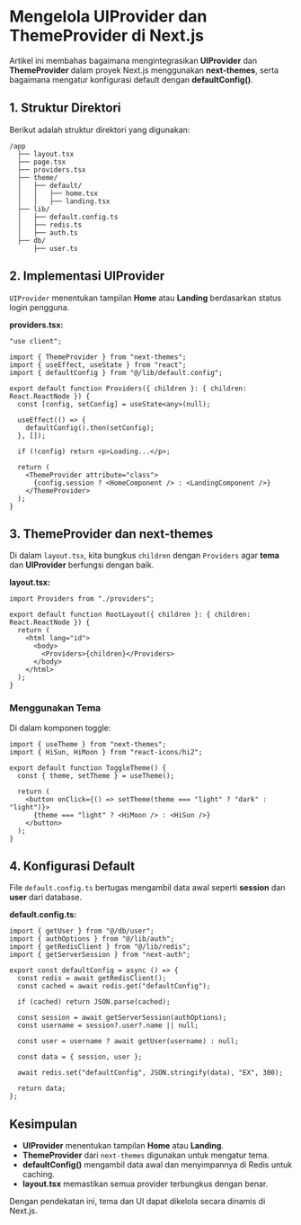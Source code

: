 # Mengelola UIProvider dan ThemeProvider di Next.js

Artikel ini membahas bagaimana mengintegrasikan **UIProvider** dan **ThemeProvider** dalam proyek Next.js menggunakan **next-themes**, serta bagaimana mengatur konfigurasi default dengan **defaultConfig()**.

## 1. Struktur Direktori

Berikut adalah struktur direktori yang digunakan:

```
/app
  ├── layout.tsx
  ├── page.tsx
  ├── providers.tsx
  ├── theme/
  │   ├── default/
  │   │   ├── home.tsx
  │   │   ├── landing.tsx
  ├── lib/
  │   ├── default.config.ts
  │   ├── redis.ts
  │   ├── auth.ts
  ├── db/
      ├── user.ts
```

## 2. Implementasi UIProvider

`UIProvider` menentukan tampilan **Home** atau **Landing** berdasarkan status login pengguna.

**providers.tsx:**

```tsx
"use client";

import { ThemeProvider } from "next-themes";
import { useEffect, useState } from "react";
import { defaultConfig } from "@/lib/default.config";

export default function Providers({ children }: { children: React.ReactNode }) {
  const [config, setConfig] = useState<any>(null);

  useEffect(() => {
    defaultConfig().then(setConfig);
  }, []);

  if (!config) return <p>Loading...</p>;

  return (
    <ThemeProvider attribute="class">
      {config.session ? <HomeComponent /> : <LandingComponent />}
    </ThemeProvider>
  );
}
```

## 3. ThemeProvider dan next-themes

Di dalam `layout.tsx`, kita bungkus `children` dengan `Providers` agar **tema** dan **UIProvider** berfungsi dengan baik.

**layout.tsx:**

```tsx
import Providers from "./providers";

export default function RootLayout({ children }: { children: React.ReactNode }) {
  return (
    <html lang="id">
      <body>
        <Providers>{children}</Providers>
      </body>
    </html>
  );
}
```

### Menggunakan Tema

Di dalam komponen toggle:

```tsx
import { useTheme } from "next-themes";
import { HiSun, HiMoon } from "react-icons/hi2";

export default function ToggleTheme() {
  const { theme, setTheme } = useTheme();

  return (
    <button onClick={() => setTheme(theme === "light" ? "dark" : "light")}>
      {theme === "light" ? <HiMoon /> : <HiSun />}
    </button>
  );
}
```

## 4. Konfigurasi Default

File `default.config.ts` bertugas mengambil data awal seperti **session** dan **user** dari database.

**default.config.ts:**

```tsx
import { getUser } from "@/db/user";
import { authOptions } from "@/lib/auth";
import { getRedisClient } from "@/lib/redis";
import { getServerSession } from "next-auth";

export const defaultConfig = async () => {
  const redis = await getRedisClient();
  const cached = await redis.get("defaultConfig");

  if (cached) return JSON.parse(cached);

  const session = await getServerSession(authOptions);
  const username = session?.user?.name || null;

  const user = username ? await getUser(username) : null;

  const data = { session, user };

  await redis.set("defaultConfig", JSON.stringify(data), "EX", 300);

  return data;
};
```

## Kesimpulan

- **UIProvider** menentukan tampilan **Home** atau **Landing**.
- **ThemeProvider** dari `next-themes` digunakan untuk mengatur tema.
- **defaultConfig()** mengambil data awal dan menyimpannya di Redis untuk caching.
- **layout.tsx** memastikan semua provider terbungkus dengan benar.

Dengan pendekatan ini, tema dan UI dapat dikelola secara dinamis di Next.js.
